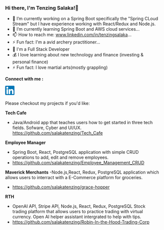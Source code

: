 ### Hi there, I'm Tenzing Salaka!👋


- 🔭 I’m currently working on a Spring Boot specifically the "Spring CLoud Stream" but I have experience working with React/Redux and Node.js.
- 🌱 I’m currently learning Spring Boot and AWS cloud services...
- 📫 How to reach me: www.linkedin.com/in/tenzingsalaka...
- ⚡ Fun fact: I'm a avid archery practitioner...
- 🔭 I'm a Full Stack Developer
- 💰 I love learning about new technology and finance (investing & personal finance)
- ⚡ Fun fact: I love martial arts(mostly grappling)

**Connect with me :**

<a href="https://www.linkedin.com/in/tenzingsalaka/" target="_blank">
  <img align="left" alt="Arjun | LinkedIn" width="30px"  src="https://raw.githubusercontent.com/salakatenzing/salakatenzing/main/linkedin.svg" />
</a><br><br>

Please checkout my projects if you'd like:

**Tech Cafe**
- Java/Android app that teaches users how to get started in three tech fields. Sofware, Cyber and UI/UX.
<a href="https://github.com/salakatenzing/Tech_Cafe/"> https://github.com/salakatenzing/Tech_Cafe</a>

**Employee Manager**
- Spring Boot, React, PostgreSQL application with simple CRUD operations to add, edit and remove employees.
- <a href="https://github.com/salakatenzing/Employee_Management_CRUD">https://github.com/salakatenzing/Employee_Management_CRUD</a>

**Maverick Merchants**
-Node.js,React, Redux, PostgreSQL application which allows users to interract with a E-Commerce platform for groceries.
- <a href="https://github.com/salakatenzing/grace-hopper">https://github.com/salakatenzing/grace-hopper</a>

 **RTH**
 - OpenAI API, Stripe API, Node.js, React, Redux, PostgreSQL Stock trading platform that allows users to practice trading with virtual currency. Open AI helper assistant intergrated to help with tips.
 - <a href="https://github.com/salakatenzing/Robin-In-the-Hood-Trading-Corp">https://github.com/salakatenzing/Robin-In-the-Hood-Trading-Corp</a>







